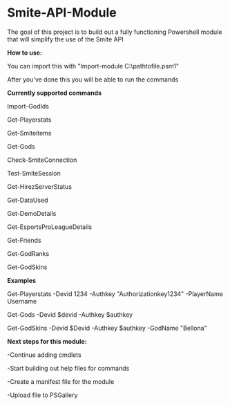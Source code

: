 # Smite-API-Module
The goal of this project is to build out a fully functioning Powershell module that will simplify the use of the Smite API


**How to use:**

You can import this with "Import-module C:\pathtofile.psm1" 

After you've done this you will be able to run the commands


**Currently supported commands**

Import-GodIds

Get-Playerstats

Get-Smiteitems

Get-Gods

Check-SmiteConnection

Test-SmiteSession

Get-HirezServerStatus

Get-DataUsed

Get-DemoDetails

Get-EsportsProLeagueDetails

Get-Friends

Get-GodRanks

Get-GodSkins


**Examples**

Get-Playerstats -Devid 1234 -Authkey "Authorizationkey1234" -PlayerName Username

Get-Gods -Devid $devid -Authkey $authkey

Get-GodSkins -Devid $Devid -Authkey $authkey -GodName "Bellona"


**Next steps for this module:**

-Continue adding cmdlets

-Start building out help files for commands

-Create a manifest file for the module

-Upload file to PSGallery
